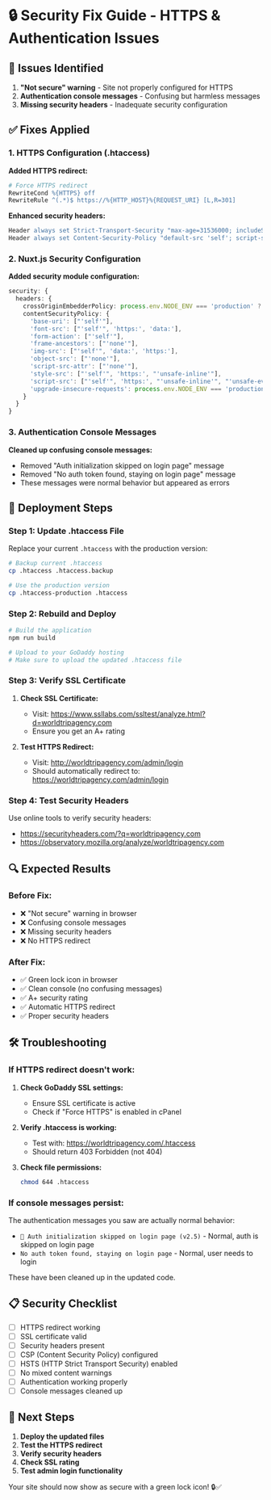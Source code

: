 # 🔒 Security Fix Guide - HTTPS & Authentication Issues

## 🚨 Issues Identified

1. **"Not secure" warning** - Site not properly configured for HTTPS
2. **Authentication console messages** - Confusing but harmless messages
3. **Missing security headers** - Inadequate security configuration

## ✅ Fixes Applied

### 1. HTTPS Configuration (.htaccess)

**Added HTTPS redirect:**
```apache
# Force HTTPS redirect
RewriteCond %{HTTPS} off
RewriteRule ^(.*)$ https://%{HTTP_HOST}%{REQUEST_URI} [L,R=301]
```

**Enhanced security headers:**
```apache
Header always set Strict-Transport-Security "max-age=31536000; includeSubDomains; preload"
Header always set Content-Security-Policy "default-src 'self'; script-src 'self' 'unsafe-inline' 'unsafe-eval' https://fonts.googleapis.com; style-src 'self' 'unsafe-inline' https://fonts.googleapis.com; font-src 'self' https://fonts.gstatic.com; img-src 'self' data: https:; connect-src 'self' https:;"
```

### 2. Nuxt.js Security Configuration

**Added security module configuration:**
```typescript
security: {
  headers: {
    crossOriginEmbedderPolicy: process.env.NODE_ENV === 'production' ? 'require-corp' : false,
    contentSecurityPolicy: {
      'base-uri': ["'self'"],
      'font-src': ["'self'", 'https:', 'data:'],
      'form-action': ["'self'"],
      'frame-ancestors': ["'none'"],
      'img-src': ["'self'", 'data:', 'https:'],
      'object-src': ["'none'"],
      'script-src-attr': ["'none'"],
      'style-src': ["'self'", 'https:', "'unsafe-inline'"],
      'script-src': ["'self'", 'https:', "'unsafe-inline'", "'unsafe-eval'"],
      'upgrade-insecure-requests': process.env.NODE_ENV === 'production' ? [] : false
    }
  }
}
```

### 3. Authentication Console Messages

**Cleaned up confusing console messages:**
- Removed "Auth initialization skipped on login page" message
- Removed "No auth token found, staying on login page" message
- These messages were normal behavior but appeared as errors

## 🚀 Deployment Steps

### Step 1: Update .htaccess File

Replace your current `.htaccess` with the production version:

```bash
# Backup current .htaccess
cp .htaccess .htaccess.backup

# Use the production version
cp .htaccess-production .htaccess
```

### Step 2: Rebuild and Deploy

```bash
# Build the application
npm run build

# Upload to your GoDaddy hosting
# Make sure to upload the updated .htaccess file
```

### Step 3: Verify SSL Certificate

1. **Check SSL Certificate:**
   - Visit: https://www.ssllabs.com/ssltest/analyze.html?d=worldtripagency.com
   - Ensure you get an A+ rating

2. **Test HTTPS Redirect:**
   - Visit: http://worldtripagency.com/admin/login
   - Should automatically redirect to: https://worldtripagency.com/admin/login

### Step 4: Test Security Headers

Use online tools to verify security headers:
- https://securityheaders.com/?q=worldtripagency.com
- https://observatory.mozilla.org/analyze/worldtripagency.com

## 🔍 Expected Results

### Before Fix:
- ❌ "Not secure" warning in browser
- ❌ Confusing console messages
- ❌ Missing security headers
- ❌ No HTTPS redirect

### After Fix:
- ✅ Green lock icon in browser
- ✅ Clean console (no confusing messages)
- ✅ A+ security rating
- ✅ Automatic HTTPS redirect
- ✅ Proper security headers

## 🛠️ Troubleshooting

### If HTTPS redirect doesn't work:

1. **Check GoDaddy SSL settings:**
   - Ensure SSL certificate is active
   - Check if "Force HTTPS" is enabled in cPanel

2. **Verify .htaccess is working:**
   - Test with: https://worldtripagency.com/.htaccess
   - Should return 403 Forbidden (not 404)

3. **Check file permissions:**
   ```bash
   chmod 644 .htaccess
   ```

### If console messages persist:

The authentication messages you saw are actually normal behavior:
- `🚀 Auth initialization skipped on login page (v2.5)` - Normal, auth is skipped on login page
- `No auth token found, staying on login page` - Normal, user needs to login

These have been cleaned up in the updated code.

## 📋 Security Checklist

- [ ] HTTPS redirect working
- [ ] SSL certificate valid
- [ ] Security headers present
- [ ] CSP (Content Security Policy) configured
- [ ] HSTS (HTTP Strict Transport Security) enabled
- [ ] No mixed content warnings
- [ ] Authentication working properly
- [ ] Console messages cleaned up

## 🎯 Next Steps

1. **Deploy the updated files**
2. **Test the HTTPS redirect**
3. **Verify security headers**
4. **Check SSL rating**
5. **Test admin login functionality**

Your site should now show as secure with a green lock icon! 🔒✅
